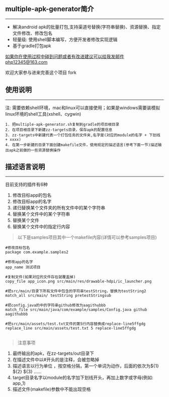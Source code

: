 ## multiple-apk-generator简介
---- 
* 解决android apk的批量打包,支持渠道号替换(字符串替换)、资源替换、指定文件修改、修改包名
* 轻量级: 使用shell脚本编写，方便开发者修改实现逻辑
* 基于gradle打包apk

如果你在使用过程中碰到问题或者有改进建议可以给我发邮件php12345@163.com

欢迎大家参与进来完善这个项目 fork

## 使用说明
----
注: 需要依赖shell环境，mac和linux可以直接使用；如果是windows需要装模拟linux环境的shell工具(xshell、cygwin)

``` 
1. 把multiple-apk-generator.sh复制到gradle的项目根目录
2. 在项目根目录下新建zz-targets目录，保存apk的配置信息
3. zz-targets中新建代表一个打包任务的文件夹,名字是(对应的module的名字 + 下划线 + xxxx)
4. 在第一步新建的目录下面创建makefile文件，使用规定的描述语言(参考下面一节)描述输出apk之前做的一些资源替换操作

``` 

## 描述语言说明
----
目前支持的插件有6种

1. 修改目标app的包名
2. 修改目标app的名字
3. 递归替换某个文件夹的所有文件中的某个字符串
4. 替换某个文件中的某个字符串
5. 替换某个文件
6. 替换某个文件中的指定行内容

>以下是samples项目其中一个makefile内容(详情可以参考samples项目)

``` 
#修改目标包名
package com.example.samples2

#修改app的名字
app_name 测试项目

#复制文件(如果对应的文件存在就覆盖掉)
copy_file app_icon.png src/main/res/drawable-hdpi/ic_launcher.png

#把src/main/目录下所有文件中包含的字符串testString，替换为testString2
match_all src/main/ testString pretestStringsub

#把config.java的中的字符串github修改为aagithubbb
match_file src/main/java/com/example/samples/Config.java github aagithubbb

#把src/main/assets/test.txt文件的第5行内容替换成replace-line5ffgdg
replace_line src/main/assets/test.txt 5 replace-line5ffgdg


``` 
>注意事项

1. 最终输出的apk，在zz-targets/out目录下
2. 在描述文件中以#开头的是注释，会被忽略掉
3. 描述语言以行为单位 ，按空格分隔，第一个单词为动作，后面的依次为${1}  ${2}  ${3}  ......
4. target目录名字以module的名字加下划线开头，再加上数字或字母(例如: app_1)
5. 描述文件(makefile)参数中不能出现空格
